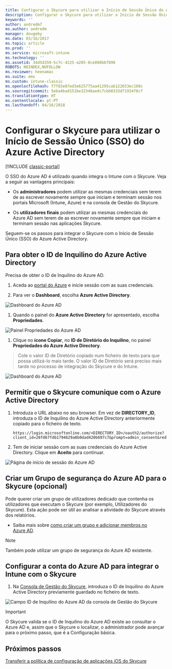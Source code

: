 ```yaml
---
title: Configurar o Skycure para utilizar o Início de Sessão Único do Azure Active Directory
description: Configurar o Skycure para utilizar o Início de Sessão Único (SSO) do Azure Active Directory
keywords: ''
author: andredm7
ms.author: andredm
manager: dougeby
ms.date: 03/16/2017
ms.topic: article
ms.prod: ''
ms.service: microsoft-intune
ms.technology: ''
ms.assetid: 34d5d359-5c7c-4225-a205-8ce890b6f890
ROBOTS: NOINDEX,NOFOLLOW
ms.reviewer: heenamac
ms.suite: ems
ms.custom: intune-classic
ms.openlocfilehash: f7f83e87ed3e625775aa41295cab122653ec160c
ms.sourcegitcommit: 5eba4bad151be32346aedc7cbb0333d71934f8cf
ms.translationtype: HT
ms.contentlocale: pt-PT
ms.lasthandoff: 04/16/2018
---
```

# <a name="configure-skycure-to-use-azure-active-directory-single-sign-on-sso"></a>Configurar o Skycure para utilizar o Início de Sessão Único (SSO) do Azure Active Directory

[!INCLUDE [classic-portal](../includes/classic-portal.md)]

O SSO do Azure AD é utilizado quando integra o Intune com o Skycure. Veja a seguir as vantagens principais:

-   Os **administradores** podem utilizar as mesmas credenciais sem terem de as escrever novamente sempre que iniciam e terminam sessão nos portais Microsoft (Intune, Azure) e na consola de Gestão do Skycure.

-   Os **utilizadores finais** podem utilizar as mesmas credenciais do Azure AD sem terem de as escrever novamente sempre que iniciam e terminam sessão nas aplicações Skycure.

Seguem-se os passos para integrar o Skycure com o Início de Sessão Único (SSO) do Azure Active Directory.

## <a name="to-retrieve-the-azure-active-directory-tenant-id"></a>Para obter o ID de Inquilino do Azure Active Directory

Precisa de obter o ID de Inquilino do Azure AD.

1.  Aceda ao [portal do Azure](https://portal.azure.com/) e inicie sessão com as suas credenciais.

2.  Para ver o **Dashboard**, escolha **Azure Active Directory**.

![Dashboard do Azure AD](../media/mtp/skycure-sso-1.png)

1.  Quando o painel do **Azure Active Directory** for apresentado, escolha **Propriedades**.

![Painel Propriedades do Azure AD](../media/mtp/skycure-sso-2.png)

1.  Clique no **ícone Copiar**, no **ID de Diretório do Inquilino**, no painel **Propriedades do Azure Active Directory**.

> Cole o valor ID de Diretório copiado num ficheiro de texto para que possa utilizá-lo mais tarde. O valor ID de Diretório será preciso mais tarde no processo de integração do Skycure e do Intune.

![Dashboard do Azure AD](../media/mtp/skycure-sso-3.png)

## <a name="allow-skycure-to-communicate-with-azure-active-directory"></a>Permitir que o Skycure comunique com o Azure Active Directory

1.  Introduza o URL abaixo no seu browser. Em vez de **DIRECTORY_ID**, introduza o ID de Inquilino do Azure Active Directory anteriormente copiado para o ficheiro de texto.

        https://login.microsoftonline.com/<DIRECTORY_ID>/oauth2/authorize?client_id=28fd67fdb1794629a8b0dad420b697c7&prompt=admin_consent&redirect_uri=https%3A%2F%2Fmc.skycure.com%2Fapi%2Fexternal%2Fmdm%2Faad_app_consent%2Fmanagement_callback&response_type=code

2.  Tem de iniciar sessão com as suas credenciais do Azure Active Directory. Clique em **Aceito** para continuar.

![Página de início de sessão do Azure AD](../media/mtp/skycure-sso-4.png)

## <a name="create-an-azure-ad-security-group-for-skycure-optional"></a>Criar um Grupo de segurança do Azure AD para o Skycure (opcional)

Pode querer criar um grupo de utilizadores dedicado que contenha os utilizadores que executam o Skycure (por exemplo, Utilizadores do Skycure). Esta ação pode ser útil ao analisar a atividade do Skycure através dos relatórios.

-   Saiba mais sobre [como criar um grupo e adicionar membros no Azure AD](https://docs.microsoft.com/azure/active-directory/active-directory-groups-create-azure-portal).

> [!NOTE] 
> Também pode utilizar um grupo de segurança do Azure AD existente.

## <a name="configure-the-azure-ad-account-to-integrate-intune-with-skycure"></a>Configurar a conta do Azure AD para integrar o Intune com o Skycure

1.  Na [Consola de Gestão do Skycure](https://aad.skycure.com/), introduza o ID de Inquilino do Azure Active Directory previamente guardado no ficheiro de texto.

![Campo ID de Inquilino do Azure AD da consola de Gestão do Skycure](../media/mtp/skycure-sso-5.png)

> [!IMPORTANT] 
> O Skycure valida se o ID de Inquilino do Azure AD existe ao consultar o Azure AD e, assim que o Skycure o localizar, o administrador pode avançar para o próximo passo, que é a Configuração básica.

## <a name="next-steps"></a>Próximos passos

[Transferir a política de configuração de aplicações iOS do Skycure](/intune-classic/deploy-use/download-skycure-ios-app-configuration-policy)
